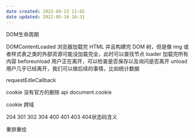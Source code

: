 ```yaml
---
date created: 2022-04-23 11:02
date updated: 2022-05-16 16:31
---
```


DOM生命周期

DOMContentLoaded 浏览器加载完 HTML 并且构建完 DOM 树，但是像 img 或者样式表之类的外部资源可能没加载完全，此时可以查找节点
loader 加载完所有内容
beforeunload 用户正在离开，可以检查是否保存以及询问是否离开
unload 用户几乎已经离开，我们可以做后续的事情，比如统计数据

requestEdleCallback

cookie 没有官方的删除 api
document.cookie

cookie 跨域

204 301 302 304 400 401 403  404状态码含义

重排重绘
